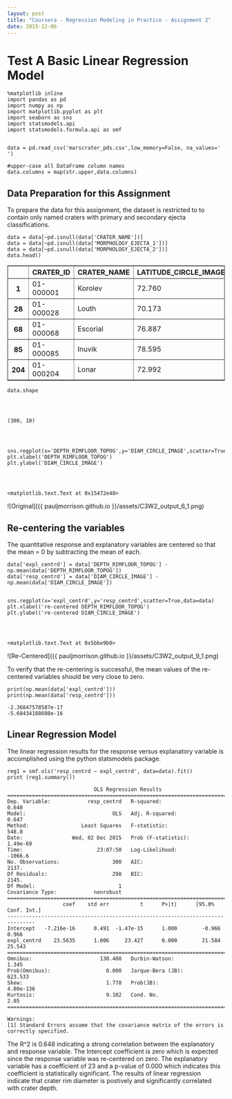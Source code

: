 ```yaml
---
layout: post
title: "Coursera - Regression Modeling in Practice - Assignment 2"
date: 2015-12-06
---
```


# Test A Basic Linear Regression Model


    %matplotlib inline
    import pandas as pd
    import numpy as np
    import matplotlib.pyplot as plt
    import seaborn as sns
    import statsmodels.api
    import statsmodels.formula.api as smf


    data = pd.read_csv('marscrater_pds.csv',low_memory=False, na_values=' ')
    
    #upper-case all DataFrame column names
    data.columns = map(str.upper,data.columns)

## Data Preparation for this Assignment
To prepare the data for this assignment, the dataset is restricted to to contain only named craters with primary and secondary ejecta classifications.


    data = data[~pd.isnull(data['CRATER_NAME'])]
    data = data[~pd.isnull(data['MORPHOLOGY_EJECTA_1'])]
    data = data[~pd.isnull(data['MORPHOLOGY_EJECTA_2'])]
    data.head()




<div>
<table border="1" class="dataframe">
  <thead>
    <tr style="text-align: right;">
      <th></th>
      <th>CRATER_ID</th>
      <th>CRATER_NAME</th>
      <th>LATITUDE_CIRCLE_IMAGE</th>
      <th>LONGITUDE_CIRCLE_IMAGE</th>
      <th>DIAM_CIRCLE_IMAGE</th>
      <th>DEPTH_RIMFLOOR_TOPOG</th>
      <th>MORPHOLOGY_EJECTA_1</th>
      <th>MORPHOLOGY_EJECTA_2</th>
      <th>MORPHOLOGY_EJECTA_3</th>
      <th>NUMBER_LAYERS</th>
    </tr>
  </thead>
  <tbody>
    <tr>
      <th>1</th>
      <td>01-000001</td>
      <td>Korolev</td>
      <td>72.760</td>
      <td>164.464</td>
      <td>82.02</td>
      <td>1.97</td>
      <td>Rd/MLERS</td>
      <td>HuBL</td>
      <td>NaN</td>
      <td>3</td>
    </tr>
    <tr>
      <th>28</th>
      <td>01-000028</td>
      <td>Louth</td>
      <td>70.173</td>
      <td>103.226</td>
      <td>36.28</td>
      <td>1.41</td>
      <td>SLERS</td>
      <td>HuBL</td>
      <td>NaN</td>
      <td>1</td>
    </tr>
    <tr>
      <th>68</th>
      <td>01-000068</td>
      <td>Escorial</td>
      <td>76.887</td>
      <td>-54.969</td>
      <td>22.11</td>
      <td>0.92</td>
      <td>SLEPd</td>
      <td>HuBL</td>
      <td>NaN</td>
      <td>1</td>
    </tr>
    <tr>
      <th>85</th>
      <td>01-000085</td>
      <td>Inuvik</td>
      <td>78.595</td>
      <td>-28.276</td>
      <td>20.02</td>
      <td>0.78</td>
      <td>SLERS</td>
      <td>SmAm</td>
      <td>NaN</td>
      <td>1</td>
    </tr>
    <tr>
      <th>204</th>
      <td>01-000204</td>
      <td>Lonar</td>
      <td>72.992</td>
      <td>38.304</td>
      <td>10.89</td>
      <td>1.10</td>
      <td>Rd/MLEPC/MLERS/MLERS/MLERS</td>
      <td>HuSL/HuBL/HuBL/HuSp</td>
      <td>NaN</td>
      <td>4</td>
    </tr>
  </tbody>
</table>
</div>




    data.shape




    (300, 10)




    sns.regplot(x='DEPTH_RIMFLOOR_TOPOG',y='DIAM_CIRCLE_IMAGE',scatter=True,data=data)
    plt.xlabel('DEPTH_RIMFLOOR_TOPOG')
    plt.ylabel('DIAM_CIRCLE_IMAGE')




    <matplotlib.text.Text at 0x15472e48>




![Original]({{ pauljmorrison.github.io }}/assets/C3W2_output_6_1.png)


## Re-centering the variables
The quantitative response and explanatory variables are centered so that the mean = 0 by subtracting the mean of each.


    data['expl_centrd'] = data['DEPTH_RIMFLOOR_TOPOG'] - np.mean(data['DEPTH_RIMFLOOR_TOPOG'])
    data['resp_centrd'] = data['DIAM_CIRCLE_IMAGE'] - np.mean(data['DIAM_CIRCLE_IMAGE'])


    sns.regplot(x='expl_centrd',y='resp_centrd',scatter=True,data=data)
    plt.xlabel('re-centered DEPTH_RIMFLOOR_TOPOG')
    plt.ylabel('re-centered DIAM_CIRCLE_IMAGE')




    <matplotlib.text.Text at 0x5bbe9b0>




![Re-Centered]({{ pauljmorrison.github.io }}/assets/C3W2_output_9_1.png)


To verify that the re-centering is successful, the mean values of the re-centered variables should be very close to zero.


    print(np.mean(data['expl_centrd']))
    print(np.mean(data['resp_centrd']))

    -2.36847578587e-17
    -5.68434188608e-16
    

## Linear Regression Model
The linear regression results for the response versus explanatory variable is accomplished using the python statsmodels package.


    reg1 = smf.ols('resp_centrd ~ expl_centrd', data=data).fit()
    print (reg1.summary())

                                OLS Regression Results                            
    ==============================================================================
    Dep. Variable:            resp_centrd   R-squared:                       0.648
    Model:                            OLS   Adj. R-squared:                  0.647
    Method:                 Least Squares   F-statistic:                     548.8
    Date:                Wed, 02 Dec 2015   Prob (F-statistic):           1.49e-69
    Time:                        23:07:50   Log-Likelihood:                -1066.6
    No. Observations:                 300   AIC:                             2137.
    Df Residuals:                     298   BIC:                             2145.
    Df Model:                           1                                         
    Covariance Type:            nonrobust                                         
    ===============================================================================
                      coef    std err          t      P>|t|      [95.0% Conf. Int.]
    -------------------------------------------------------------------------------
    Intercept   -7.216e-16      0.491  -1.47e-15      1.000        -0.966     0.966
    expl_centrd    23.5635      1.006     23.427      0.000        21.584    25.543
    ==============================================================================
    Omnibus:                      130.408   Durbin-Watson:                   1.345
    Prob(Omnibus):                  0.000   Jarque-Bera (JB):              623.533
    Skew:                           1.778   Prob(JB):                    4.00e-136
    Kurtosis:                       9.102   Cond. No.                         2.05
    ==============================================================================
    
    Warnings:
    [1] Standard Errors assume that the covariance matrix of the errors is correctly specified.
    

The R^2 is 0.648 indicating a strong correlation between the explanatory and response variable. The Intercept coefficient is zero which is expected since the response variable was re-centered on zero. The explanatory variable has a coefficient of 23 and a p-value of 0.000 which indicates this coefficient is statistically significant. The results of linear regression indicate that crater rim diameter is postively and significantly correlated with crater depth.


    

